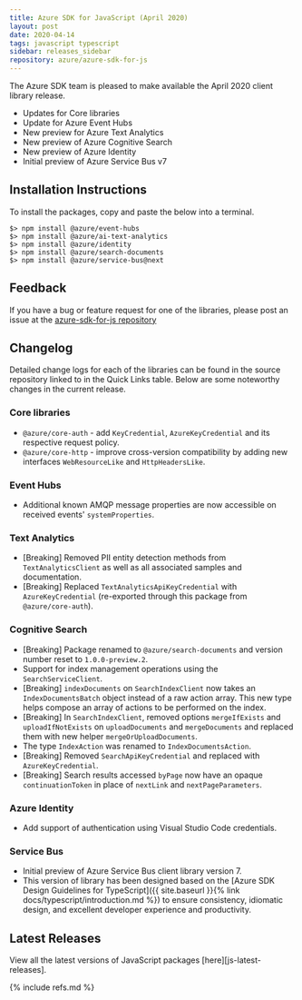 ```yaml
---
title: Azure SDK for JavaScript (April 2020)
layout: post
date: 2020-04-14
tags: javascript typescript
sidebar: releases_sidebar
repository: azure/azure-sdk-for-js
---
```


The Azure SDK team is pleased to make available the April 2020 client library release.

- Updates for Core libraries
- Update for Azure Event Hubs
- New preview for Azure Text Analytics
- New preview of Azure Cognitive Search
- New preview of Azure Identity
- Initial preview of Azure Service Bus v7

## Installation Instructions
To install the packages, copy and paste the below into a terminal.

    $> npm install @azure/event-hubs
    $> npm install @azure/ai-text-analytics
    $> npm install @azure/identity
    $> npm install @azure/search-documents
    $> npm install @azure/service-bus@next

## Feedback
If you have a bug or feature request for one of the libraries, please post an issue at the [azure-sdk-for-js repository](https://github.com/azure/azure-sdk-for-js/issues)

## Changelog

Detailed change logs for each of the libraries can be found in the source repository linked to in the Quick Links table.
Below are some noteworthy changes in the current release.

### Core libraries

- `@azure/core-auth` - add `KeyCredential`, `AzureKeyCredential` and its respective request policy.
- `@azure/core-http` - improve cross-version compatibility by adding new interfaces `WebResourceLike` and `HttpHeadersLike`.

### Event Hubs

- Additional known AMQP message properties are now accessible on received events' `systemProperties`.

### Text Analytics

- [Breaking] Removed PII entity detection methods from `TextAnalyticsClient` as well as all associated samples and documentation.
- [Breaking] Replaced `TextAnalyticsApiKeyCredential` with `AzureKeyCredential` (re-exported through this package from `@azure/core-auth`).

### Cognitive Search

- [Breaking] Package renamed to `@azure/search-documents` and version number reset to `1.0.0-preview.2`.
- Support for index management operations using the `SearchServiceClient`.
- [Breaking] `indexDocuments` on `SearchIndexClient` now takes an `IndexDocumentsBatch` object instead of a raw action array. This new type helps compose an array of actions to be performed on the index.
- [Breaking] In `SearchIndexClient`, removed options `mergeIfExists` and `uploadIfNotExists` on `uploadDocuments` and `mergeDocuments` and replaced them with new helper `mergeOrUploadDocuments`.
- The type `IndexAction` was renamed to `IndexDocumentsAction`.
- [Breaking] Removed `SearchApiKeyCredential` and replaced with `AzureKeyCredential`.
- [Breaking] Search results accessed `byPage` now have an opaque `continuationToken` in place of `nextLink` and `nextPageParameters`.

### Azure Identity

- Add support of authentication using Visual Studio Code credentials.

### Service Bus

- Initial preview of Azure Service Bus client library version 7.
- This version of library has been designed based on the [Azure SDK Design Guidelines for TypeScript]({{ site.baseurl }}{% link docs/typescript/introduction.md %}) to ensure consistency, idiomatic design, and excellent developer experience and productivity.

## Latest Releases

View all the latest versions of JavaScript packages [here][js-latest-releases].

{% include refs.md %}